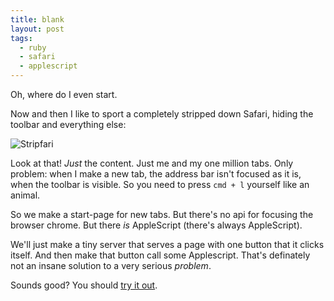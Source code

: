 ```yaml
---
title: blank
layout: post
tags:
  - ruby
  - safari
  - applescript
---
```


Oh, where do I even start.

Now and then I like to sport a completely stripped down Safari, hiding the toolbar and everything else:

![Stripfari](http://s3.brnbw.com/Screen-Shot-2015-04-17-10-52-27.png)

Look at that! _Just_ the content. Just me and my one million tabs. Only problem: when I make a new tab, the address bar isn't focused as it is, when the toolbar is visible. So you need to press `cmd + l` yourself like an animal.

So we make a start-page for new tabs. But there's no api for focusing the browser chrome. But there _is_ AppleScript (there's always AppleScript).

We'll just make a tiny server that serves a page with one button that it clicks itself. And then make that button call some Applescript. That's definately not an insane solution to a very serious _problem_.

Sounds good? You should [try it out](https://github.com/mikker/blank).
